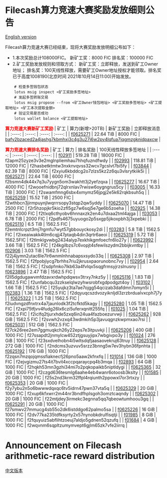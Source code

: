 # Filecash算力竞速大赛奖励发放细则公告

[English version](#Announcement-on-Filecash-arithmetic-race-reward-distribution)

Filecash算力竞速大赛已经结束，现将大赛奖励发放明细公布如下：
- 1.本次奖励总计108000FIC。
    新矿工奖：8000 FIC
    排名奖：100000 FIC
- 2.矿工奖励发放规则和领取方式：
    新矿工奖：立即释放，发送到矿工Owner地址；
    排名奖：100天线性释放，需要矿工Owner地址授权才能领取。排名奖已于高度1008190(北京时间 2021年10月14日11:00)开始发放。
```
    # 检查多签钱包状态
    lotus msig inspect <矿工奖励多签地址>
    # 发起多签转账交易
    lotus msig propose --from <矿工Owner钱包地址> <矿工奖励多签地址> <矿工提取地址> <矿工本次提取金额>
    # 验证交易是否成功
    lotus wallet balance <矿工提取地址>
```

<font color='red'> **算力竞速大赛新矿工奖励** </font>
| 矿工 | 算力(新增>20TB) | 新矿工奖励 | 立即释放消息 |
| :----: | :----: | :----: | :----: |
| [f0625271](https://www.ficscout.com/zh/account/f3rd5wt3nbtolapaitecain4k4lfjkipsgjgoocwfhobuansjsewoc6bcjvtpyxsv6idwxejcrdqe6tnv2ilta) | 22.64 TiB | 8000 FIC | [bafy2bzaced2a4jashg7kbmhxj3c4g3u27j6w2pv4lqfua7jqgmzgknidpaxcw](https://www.ficscout.com/zh/message/bafy2bzaced2a4jashg7kbmhxj3c4g3u27j6w2pv4lqfua7jqgmzgknidpaxcw) |

<font color='red'> **算力竞速大赛排名奖励** </font>
| 矿工 | 算力 | 排名奖励 | 100天线性释放多签地址 |
| :----: | :----: | :----: | :----: |
| [f02911](https://www.ficscout.com/zh/account/f3u5qh65v3ycti34plbdt3xfoyhhwg7wtscrxay6dlfltalffzinvc2rhuj4pzpwkxtgl2cqqs4vqd53jmtd2a) | 519.28 TiB | 18000 FIC | f2apm25zyze3v3e2mglnpliemhau7hhqfuzndfwdy |
| [f02993](https://www.ficscout.com/zh/account/f3sjcomidrog2geofdwwzmlngzseu663jvhjzxikcoriheopmumi5xqclb2oft6w2sk6pzil2teicstornr2aq) | 118.81 TiB | 12000 FIC | f2hasbetktmtw3nxknvqvss32wcv7gcslvt7bi5fy |
| [f03844](https://www.ficscout.com/zh/account/f3w5vm7nfwxnkjbslsjbzq7gslvj5yv3lvi6b43ruiurkn3dbsgo3m5xcgrp423nwycqs2mdojqfwwxw7in2ma) | 62.39 TiB | 8000 FIC | f2xyiu6kbddcg2o7zlzs5kz2z6qu3vlsrytkiik5i |
| [f0625271](https://www.ficscout.com/zh/account/f3rd5wt3nbtolapaitecain4k4lfjkipsgjgoocwfhobuansjsewoc6bcjvtpyxsv6idwxejcrdqe6tnv2ilta) | 22.64 TiB | 6000 FIC | f2bsmn4dk44x7q3u7yygn5om3wakhtt3j2yefzqxa |
| [f0625277](https://www.ficscout.com/zh/account/f3u42ofgelmpv3tz7v7xfgito6fa2ypiwme6bbgc4wq5var7lxy43givlj5xfqsxz3rkauikodekwg333ufyqq) | 16.67 TiB | 4000 FIC | f2wooefnidbnj72qlrxnlav7rwisw6oygngrus5cy |
| [f03005](https://www.ficscout.com/zh/account/f3qgk6wtlgrobsm44b2vl65r3t2wwo5s7qizwbgdbfia66dvphplpyxx2zqtbxkmpluuq3zoaeyt2kom7g65nq) | 16.33 TiB | 3000 FIC | f2swamfmng6sbx4xmymz56jpgj2e5k62rqkbsuh5q |
| [f0625259](https://www.ficscout.com/zh/account/f3xbw2n4ykvlfiwwbsnltr3r5vrdfzi3trfvouyduvbj5kr5ekhn4txks5ptbx4j4nlo4eqx7o6ppbeqyrtg5q) | 15.52 TiB | 2500 FIC | f2wthbcn3jirmpuynjlwqrrrsopy3stqp2qw5yddy |
| [f0625070](https://www.ficscout.com/zh/account/f3r3fgoadop5m4eopqtb3za2qxglqvpiwbki5xvtzvavnvwga23ysdducv55mlqeyoqpcngzhftgcdwb6awoja) | 14.47 TiB | 2500 FIC | f2r5hzopjkr5kio2zfl5gz7w6sqj5e7ge6b5zoeha |
| [f02925](https://www.ficscout.com/zh/account/f3vueygfojeoffh6iy44sqsnl7zy2yxd5n6wscolp4nbjqwsmfbasnhkumqkayi6q6gntrt3bmzqk6hkwal2qa) | 14.38 TiB | 2000 FIC | f2tlxq6cthyobv6hnnaxzk2en4u7dxaa2tml4ajga |
| [f03053](https://www.ficscout.com/zh/account/f3uo7zeh3cksxrsn4qyvmhz2ufoqbrskd2squ7brrvyqzm63hvd72mmzfy2oly4dekqmzydknovyq7ccidolwa) | 6.78 TiB | 2000 FIC | f2pdfs4675uyuogo2p5sxgp5jikoxpbh3j3xpebki |
| [f0625110](https://www.ficscout.com/zh/account/f3u42ofgelmpv3tz7v7xfgito6fa2ypiwme6bbgc4wq5var7lxy43givlj5xfqsxz3rkauikodekwg333ufyqq) | 6.5 TiB | 1562.5 FIC | f2emtnlcrpzt3mj7rgmfu7wyt57gbbouyckosy2di |
| [f03283](https://www.ficscout.com/zh/account/f3qwb742l4av36al3r2eseddzhotfgaurbzmhr5x4zmkev547wftz6ejb4jakk2fukth6z3744gm6fur65qc5q) | 5.8 TiB | 1562.5 FIC | f2ixeaiwakk4tlm6cqjj47ptaqb4din3qrtr6aeoi |
| [f0625319](https://www.ficscout.com/zh/account/f1rkf7pzprvq23lhecmo7h55h7syme2lpty4xgkmi) | 5.72 TiB | 1562.5FIC | f2tlmklgvwbg2434alyp7exkhikgmfoecfn6lo27y |
| [f0623992](https://www.ficscout.com/zh/account/f3uubca4lb4kfnhywsdcxvrmvatzpsbcmrxquvuivcblkuhlnipepdgf5gjy7cya5msfopzc7l6syvqnujpf7a) | 3.66 TiB | 1562.5 FIC | f24kgilbzs7c6vopjt4sfewilszydm2bbijkvntby |
| [f02906](https://www.ficscout.com/zh/account/f3urfp5l764nr7xx4eoionp7cvf3xadbtghg4wus3m6tk2w3pci4zxzfg5bu55hqr2io2ur4dj4i2umnrsjmga) | 3.03 TiB | 1562.5 FIC | f22j4jymn2utac6le7lr6wnmlnhnabapsxsydo33q |
| [f0625308](https://www.ficscout.com/zh/account/f3u42ofgelmpv3tz7v7xfgito6fa2ypiwme6bbgc4wq5var7lxy43givlj5xfqsxz3rkauikodekwg333ufyqq) | 2.97 TiB | 1562.5 FIC | f2fpobjiycg7brhhs7riu2jkrusxpaorunobnc7vy |
| [f02954](https://www.ficscout.com/zh/account/f3rsniyed3urrmoqtifo5ygtnzluh73mto4tjtyfw5w7caisaemn7fndn5xaahkod7mny7463di36eebwbcsna) | 2.64 TiB | 1562.5 FIC | f2sdpfmko7lkb63a4fvlqx5sqgfrmsyjrzslnusny |
| [f0623896](https://www.ficscout.com/zh/account/f3vspa6ylgq5uwfn7leqebj4foami3542vyxbsiefapg3yjhe4l35wh6e7azd2psbeqnt4pgoq4hhucpoig3vq) | 2.47 TiB | 1562.5 FIC | f2ll5dgdugawvmfdzavxrdwhpdqwsv3trxy7nkz5y |
| [f0625116](https://www.ficscout.com/zh/account/f3s5xeejpsu2h46na7yj6bcgemvb4xapx3oitvs3u4udzyhlg3jbsjjauatecfmcvgz2a6fdzu3dlgn3tdzatq) | 1.83 TiB | 1562.5 FIC | f2unfabcqu3zzkselqlwzyhwsrobfxgdpodgzt4oy |
| [f03102](https://www.ficscout.com/zh/account/f3shvqdwptjn7zblxxxndmap2iqqrdoaq2l6kmesyaeia37fnpbba6ndks3gmgbjfwxos442r2okwkji45n62a) | 1.66 TiB | 1562.5 FIC | f25yujkz3ta7ae7ojgg54qcizab3dafdmn7omyn5i |
| [f02383](https://www.ficscout.com/zh/account/f3udo57qovqmf5skwot4fxbg7dmel75loxt56c3bqpeiols2hjjher227dquczsokd6peh6iafryyr7cb23mnq) | 1.36 TiB | 1562.5 FIC | f2dqyuqcszdvozyiknljdl3zrzbrdualvxcph7j7y |
| [f0625322](https://www.ficscout.com/zh/account/f3u42ofgelmpv3tz7v7xfgito6fa2ypiwme6bbgc4wq5var7lxy43givlj5xfqsxz3rkauikodekwg333ufyqq) | 1.25 TiB | 1562.5 FIC | f2iudvngzdfnxtrx4a7jaunlodk3f2tcfktd5kagy |
| [f0625280](https://www.ficscout.com/zh/account/f3rmflvjmolledptmonvfrhhhuk3i6nvtn3az2n7vfkr2xk23ph5ip2xhyqeac3kyc7nuems2xwhjrte3dfb3a) | 1.05 TiB | 1562.5 FIC | f2xpi75tfjvv4fudg26lx6czi5uferxqnitt255fq |
| [f01025](https://www.ficscout.com/zh/account/f3r3hbmp5vnmcth6e322v4ofaishwmgezihp3phqi6ujvxnqajfcbilyysimiijseaojohnl2n3gsociwxjnla) | 1.04 TiB | 1562.5 FIC | f2iclfq2tjurxhde5zxq6in24ua4fazboezurvwji |
| [f0625262](https://www.ficscout.com/zh/account/f3xepbihub3aoi64pgsxgf2wkpjua5iiqyztrm55aeattpugncnj3mauiknu6ushgrawtltqujxidrvnejd3iq) | 928 GiB | 1562.5 FIC | f2svwh2vzxq43wdmkih5p3javuqgnzkwpmxao7rsi |
| [f0625031](https://www.ficscout.com/zh/account/f3xbw2n4ykvlfiwwbsnltr3r5vrdfzi3trfvouyduvbj5kr5ekhn4txks5ptbx4j4nlo4eqx7o6ppbeqyrtg5q) | 512 GiB | 1562.5 FIC | f27ck26ree2em7ggmuqkch26y22eps7e3itpuvkji |
| [f0625206](https://www.ficscout.com/zh/account/f3rd5wt3nbtolapaitecain4k4lfjkipsgjgoocwfhobuansjsewoc6bcjvtpyxsv6idwxejcrdqe6tnv2ilta) | 400 GiB | 1000 FIC | f27ssapdt2jnmylcw452ztjgsuyjipx7wbgivpo3y |
| [f01024](https://www.ficscout.com/zh/account/f3uubx3tyiipxwe4zatlyyjn7uv7brystacw4nlimbp76k3pyy5xwxdqov4ed56ce2a5js47b5jd5pbbpxc4ra) | 276 GiB | 1000 FIC | f23sxdvelhobn4i5wltsdqfjaasaovekruj63truy |
| [f0625128](https://www.ficscout.com/zh/account/f3re3qrc6ifzwpvpmisafalioutq2batbgtirlskkxojwqt6rr54bctvh4fs7mompmyou27euhnaxuzidcvu2a) | 272 GiB | 1000 FIC | f2ndcms3uzvuv5srzz3bnng5w7ev3hybn36fpnhta |
| [f0625192](https://www.ficscout.com/zh/account/f3vdrqcb4lzsgrudf3tbwp4jbqetxp6csyutxcjqj7ik5o577lgxf3cefeobbvxuitpcrdoyhicnppioae6nbq) | 176 GiB | 1000 FIC | f2zqsn7mzqojqmssfiaknecfj26pno5aaw2kfnxfq |
| [f01014](https://www.ficscout.com/zh/account/f3srxuqd6khbbhwlx7tmtfreoxjacyivc7j3brk7pptluyfuh7smcqtlpzecavopyox76rrrvown6rwyaz6rha) | 136 GiB | 1000 FIC | f2ejvgizmu27ts4it7bvit4xccpqaraycpq4b3mqa |
| [f02893](https://www.ficscout.com/zh/account/f3vb6q24ipfyebgbdizhjmrxyggjuvbsdguwwp63r3cvtar63ahmzv6tdv2dllg77ovo3ky4fxioe7cfaxgdga) | 64 GiB | 1000 FIC | f2hqkh53mn3gzhi34mi7o2pqkopaikb5niptldygi |
| [f0625365](https://www.ficscout.com/zh/account/f3v24lbrovggdpgl5lqzyft7nmywkfghyx53jz46xtmnzcpcl7dyvhsxrnr4swglcy4sps75cyswu4eh3lk2zq) | 32 GiB | 1000 FIC | f2czgd636tesmlg6aahe4eb4wanr6otoosb3kslty |
| [f01585](https://www.ficscout.com/zh/account/f3vb6q24ipfyebgbdizhjmrxyggjuvbsdguwwp63r3cvtar63ahmzv6tdv2dllg77ovo3ky4fxioe7cfaxgdga) | 20 GiB | 1000 FIC | f25s2nd3krm32ffpl4rqiunth2ppowxl7or3rtxzy |
| [f0625353](https://www.ficscout.com/zh/account/f3wu3lv6z2io57mbzd7khrgp6qfskzx2sheoktfjqinvwg5ytthnlgj7w3xoebfqoaoyffi2mt5jutvh3w3wsa) | 20 GiB | 1000 FIC | f2y7ybu2n5o6bwwwdqxqc6tv5idrn47pwn37vta5q |
| [f0625329](https://www.ficscout.com/zh/account/f3wu3lv6z2io57mbzd7khrgp6qfskzx2sheoktfjqinvwg5ytthnlgj7w3xoebfqoaoyffi2mt5jutvh3w3wsa) | 20 GiB | 1000 FIC | f2xup6kfxwrr2m44nr3bndfhplsgoh3omztcaqndy |
| [f0625302](https://www.ficscout.com/zh/account/f3wu3lv6z2io57mbzd7khrgp6qfskzx2sheoktfjqinvwg5ytthnlgj7w3xoebfqoaoyffi2mt5jutvh3w3wsa) | 20 GiB | 1000 FIC | f22mtjdey3irmekc3egnna5qq7qbeowtumhoou3gq |
| [f0625291](https://www.ficscout.com/zh/account/f3wu3lv6z2io57mbzd7khrgp6qfskzx2sheoktfjqinvwg5ytthnlgj7w3xoebfqoaoyffi2mt5jutvh3w3wsa) | 20 GiB | 1000 FIC | f27smwv27mmucg4sb55o2dk6istddgo62palmo5sa |
| [f0625226](https://www.ficscout.com/zh/account/f3rmflvjmolledptmonvfrhhhuk3i6nvtn3az2n7vfkr2xk23ph5ip2xhyqeac3kyc7nuems2xwhjrte3dfb3a) | 16 GiB | 1000 FIC | f2dv77ka235tdfksyrty2x57nynobkdrulfisqtji |
| [f01985](https://www.ficscout.com/zh/account/f3qgk6wtlgrobsm44b2vl65r3t2wwo5s7qizwbgdbfia66dvphplpyxx2zqtbxkmpluuq3zoaeyt2kom7g65nq) | 8 GiB | 1000 FIC | f2fquyuiz5abflihtzoeuj7aldjo5gdnen52qzufq |
| [f01684](https://www.ficscout.com/zh/account/f3wrv4lm4by5rgqzgqpxv5e5ojtj6pkov5b2v5ei24rfusy4v46755qp3sjv2e7kz6yug6x7y72srq6agzuwpq) | 4 GiB | 1000 FIC | f2wqvnm6sqpltzumymvept6gjlm65zk7vfe2iirrq |

# Announcement on Filecash arithmetic-race reward distribution

[中文版本](#Filecash算力竞速大赛奖励发放细则公告)
